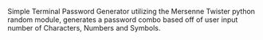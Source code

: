 Simple Terminal Password Generator utilizing the Mersenne Twister python random module, generates a password combo based off of user input number of Characters, Numbers and Symbols.